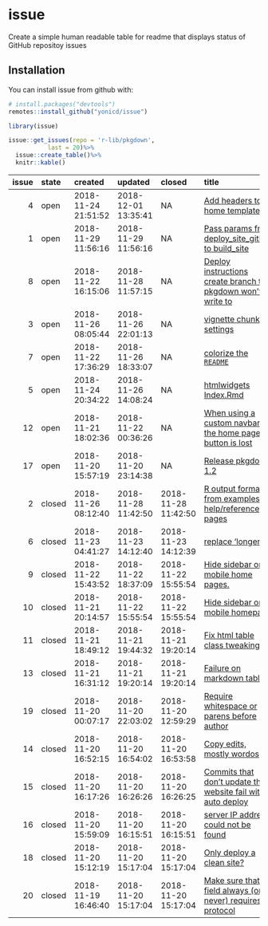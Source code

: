 
<!-- README.md is generated from README.Rmd. Please edit that file -->

# issue

Create a simple human readable table for readme that displays status of
GitHub repositoy issues

## Installation

You can install issue from github with:

``` r
# install.packages("devtools")
remotes::install_github("yonicd/issue")
```

``` r
library(issue)
```

``` r
issue::get_issues(repo = 'r-lib/pkgdown',
           last = 20)%>%
  issue::create_table()%>%
  knitr::kable()
```

| issue | state  | created             | updated             | closed              | title                                                                                                         | labels                    | comments | opened\_by     | assigned\_to |
| ----: | :----- | :------------------ | :------------------ | :------------------ | :------------------------------------------------------------------------------------------------------------ | :------------------------ | :------- | :------------- | :----------- |
|     4 | open   | 2018-11-24 21:51:52 | 2018-12-01 13:35:41 | NA                  | [Add headers to home template](https://github.com/r-lib/pkgdown/issues/919)                                   |                           | 1        | jayhesselberth |              |
|     1 | open   | 2018-11-29 11:56:16 | 2018-11-29 11:56:16 | NA                  | [Pass params from deploy\_site\_github to build\_site](https://github.com/r-lib/pkgdown/issues/922)           |                           | 0        | noamross       |              |
|     8 | open   | 2018-11-22 16:15:06 | 2018-11-28 11:57:15 | NA                  | [Deploy instructions create branch that pkgdown won’t write to](https://github.com/r-lib/pkgdown/issues/915)  |                           | 2        | hadley         |              |
|     3 | open   | 2018-11-26 08:05:44 | 2018-11-26 22:01:13 | NA                  | [vignette chunk settings](https://github.com/r-lib/pkgdown/issues/920)                                        | reprex                    | 4        | luca-scr       |              |
|     7 | open   | 2018-11-22 17:36:29 | 2018-11-26 18:33:07 | NA                  | [colorize the `README`](https://github.com/r-lib/pkgdown/issues/916)                                          | feature                   | 0        | IndrajeetPatil |              |
|     5 | open   | 2018-11-24 20:34:22 | 2018-11-26 14:08:24 | NA                  | [htmlwidgets Index.Rmd](https://github.com/r-lib/pkgdown/issues/918)                                          | wip                       | 1        | JohnCoene      |              |
|    12 | open   | 2018-11-21 18:02:36 | 2018-11-22 00:36:26 | NA                  | [When using a custom navbar, the home page button is lost](https://github.com/r-lib/pkgdown/issues/911)       |                           | 1        | DavisVaughan   |              |
|    17 | open   | 2018-11-20 15:57:19 | 2018-11-20 23:14:38 | NA                  | [Release pkgdown 1.2](https://github.com/r-lib/pkgdown/issues/906)                                            |                           | 6        | hadley         |              |
|     2 | closed | 2018-11-26 08:12:40 | 2018-11-28 11:42:50 | 2018-11-28 11:42:50 | [R output format from examples in help/reference pages](https://github.com/r-lib/pkgdown/issues/921)          | feature                   | 5        | luca-scr       |              |
|     6 | closed | 2018-11-23 04:41:27 | 2018-11-23 14:12:40 | 2018-11-23 14:12:39 | [replace ‘longer’](https://github.com/r-lib/pkgdown/issues/917)                                               |                           | 0        | wibeasley      |              |
|     9 | closed | 2018-11-22 15:43:52 | 2018-11-22 18:37:09 | 2018-11-22 15:55:54 | [Hide sidebar on mobile home pages.](https://github.com/r-lib/pkgdown/issues/914)                             |                           | 0        | jayhesselberth |              |
|    10 | closed | 2018-11-21 20:14:57 | 2018-11-22 15:55:54 | 2018-11-22 15:55:54 | [Hide sidebar on mobile homepage](https://github.com/r-lib/pkgdown/issues/913)                                | bug                       | 2        | jayhesselberth |              |
|    11 | closed | 2018-11-21 18:49:12 | 2018-11-21 19:44:32 | 2018-11-21 19:20:14 | [Fix html table class tweaking](https://github.com/r-lib/pkgdown/issues/912)                                  |                           | 0        | jayhesselberth |              |
|    13 | closed | 2018-11-21 16:31:12 | 2018-11-21 19:20:14 | 2018-11-21 19:20:14 | [Failure on markdown table](https://github.com/r-lib/pkgdown/issues/910)                                      |                           | 0        | Bisaloo        |              |
|    19 | closed | 2018-11-20 00:07:17 | 2018-11-20 22:03:02 | 2018-11-20 12:59:29 | [Require whitespace or parens before author](https://github.com/r-lib/pkgdown/issues/904)                     |                           | 1        | hadley         |              |
|    14 | closed | 2018-11-20 16:52:15 | 2018-11-20 16:54:02 | 2018-11-20 16:53:58 | [Copy edits, mostly wordos](https://github.com/r-lib/pkgdown/issues/909)                                      |                           | 1        | jennybc        |              |
|    15 | closed | 2018-11-20 16:17:26 | 2018-11-20 16:26:26 | 2018-11-20 16:26:25 | [Commits that don’t update the website fail with auto deploy](https://github.com/r-lib/pkgdown/issues/908)    | bug,deploy :airplane:     | 1        | DavisVaughan   |              |
|    16 | closed | 2018-11-20 15:59:09 | 2018-11-20 16:15:51 | 2018-11-20 16:15:51 | [server IP address could not be found](https://github.com/r-lib/pkgdown/issues/907)                           |                           | 1        | IndrajeetPatil |              |
|    18 | closed | 2018-11-20 15:12:19 | 2018-11-20 15:17:04 | 2018-11-20 15:17:04 | [Only deploy a clean site?](https://github.com/r-lib/pkgdown/issues/905)                                      |                           | 2        | jayhesselberth |              |
|    20 | closed | 2018-11-19 16:46:40 | 2018-11-20 15:17:04 | 2018-11-20 15:17:04 | [Make sure that url field always (or never) requires a protocol](https://github.com/r-lib/pkgdown/issues/903) | feature,front end :tulip: | 2        | Bisaloo        |              |
